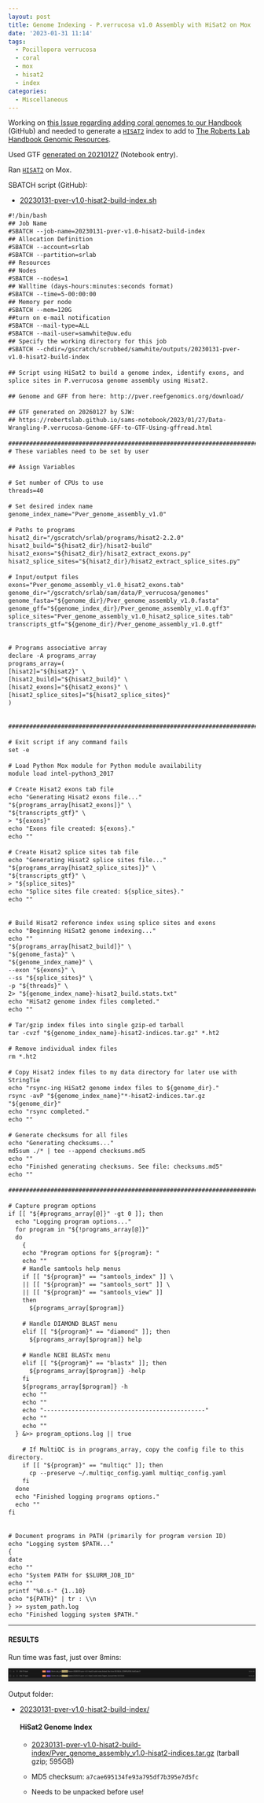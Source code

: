```yaml
---
layout: post
title: Genome Indexing - P.verrucosa v1.0 Assembly with HiSat2 on Mox
date: '2023-01-31 11:14'
tags: 
  - Pocillopora verrucosa
  - coral
  - mox
  - hisat2
  - index
categories: 
  - Miscellaneous
---
```

Working on [this Issue regarding adding coral genomes to our Handbook](https://github.com/RobertsLab/resources/issues/1571) (GitHub) and needed to generate a [`HISAT2`](https://daehwankimlab.github.io/hisat2/) index to add to [The Roberts Lab Handbook Genomic Resources](https://robertslab.github.io/resources/Genomic-Resources/).

Used GTF [generated on 20210127](https://robertslab.github.io/sams-notebook/2023/01/27/Data-Wrangling-P.verrucosa-Genome-GFF-to-GTF-Using-gffread.html) (Notebook entry).


Ran [`HISAT2`](https://daehwankimlab.github.io/hisat2/) on Mox.

SBATCH script (GitHub):

- [20230131-pver-v1.0-hisat2-build-index.sh](https://github.com/RobertsLab/sams-notebook/blob/master/sbatch_scripts/20230131-pver-v1.0-hisat2-build-index.sh)


```shell
#!/bin/bash
## Job Name
#SBATCH --job-name=20230131-pver-v1.0-hisat2-build-index
## Allocation Definition
#SBATCH --account=srlab
#SBATCH --partition=srlab
## Resources
## Nodes
#SBATCH --nodes=1
## Walltime (days-hours:minutes:seconds format)
#SBATCH --time=5-00:00:00
## Memory per node
#SBATCH --mem=120G
##turn on e-mail notification
#SBATCH --mail-type=ALL
#SBATCH --mail-user=samwhite@uw.edu
## Specify the working directory for this job
#SBATCH --chdir=/gscratch/scrubbed/samwhite/outputs/20230131-pver-v1.0-hisat2-build-index

## Script using HiSat2 to build a genome index, identify exons, and splice sites in P.verrucosa genome assembly using Hisat2.

## Genome and GFF from here: http://pver.reefgenomics.org/download/

## GTF generated on 20260127 by SJW:
## https://robertslab.github.io/sams-notebook/2023/01/27/Data-Wrangling-P.verrucosa-Genome-GFF-to-GTF-Using-gffread.html

###################################################################################
# These variables need to be set by user

## Assign Variables

# Set number of CPUs to use
threads=40

# Set desired index name
genome_index_name="Pver_genome_assembly_v1.0"

# Paths to programs
hisat2_dir="/gscratch/srlab/programs/hisat2-2.2.0"
hisat2_build="${hisat2_dir}/hisat2-build"
hisat2_exons="${hisat2_dir}/hisat2_extract_exons.py"
hisat2_splice_sites="${hisat2_dir}/hisat2_extract_splice_sites.py"

# Input/output files
exons="Pver_genome_assembly_v1.0_hisat2_exons.tab"
genome_dir="/gscratch/srlab/sam/data/P_verrucosa/genomes"
genome_fasta="${genome_dir}/Pver_genome_assembly_v1.0.fasta"
genome_gff="${genome_index_dir}/Pver_genome_assembly_v1.0.gff3"
splice_sites="Pver_genome_assembly_v1.0_hisat2_splice_sites.tab"
transcripts_gtf="${genome_dir}/Pver_genome_assembly_v1.0.gtf"


# Programs associative array
declare -A programs_array
programs_array=(
[hisat2]="${hisat2}" \
[hisat2_build]="${hisat2_build}" \
[hisat2_exons]="${hisat2_exons}" \
[hisat2_splice_sites]="${hisat2_splice_sites}"
)


###################################################################################################

# Exit script if any command fails
set -e

# Load Python Mox module for Python module availability
module load intel-python3_2017

# Create Hisat2 exons tab file
echo "Generating Hisat2 exons file..."
"${programs_array[hisat2_exons]}" \
"${transcripts_gtf}" \
> "${exons}"
echo "Exons file created: ${exons}."
echo ""

# Create Hisat2 splice sites tab file
echo "Generating Hisat2 splice sites file..."
"${programs_array[hisat2_splice_sites]}" \
"${transcripts_gtf}" \
> "${splice_sites}"
echo "Splice sites file created: ${splice_sites}."
echo ""


# Build Hisat2 reference index using splice sites and exons
echo "Beginning HiSat2 genome indexing..."
echo ""
"${programs_array[hisat2_build]}" \
"${genome_fasta}" \
"${genome_index_name}" \
--exon "${exons}" \
--ss "${splice_sites}" \
-p "${threads}" \
2> "${genome_index_name}-hisat2_build.stats.txt"
echo "HiSat2 genome index files completed."
echo ""

# Tar/gzip index files into single gzip-ed tarball
tar -cvzf "${genome_index_name}-hisat2-indices.tar.gz" *.ht2

# Remove individual index files
rm *.ht2

# Copy Hisat2 index files to my data directory for later use with StringTie
echo "rsync-ing HiSat2 genome index files to ${genome_dir}."
rsync -avP "${genome_index_name}"*-hisat2-indices.tar.gz "${genome_dir}"
echo "rsync completed."
echo ""

# Generate checksums for all files
echo "Generating checksums..."
md5sum ./* | tee --append checksums.md5
echo ""
echo "Finished generating checksums. See file: checksums.md5"
echo ""

#######################################################################################################

# Capture program options
if [[ "${#programs_array[@]}" -gt 0 ]]; then
  echo "Logging program options..."
  for program in "${!programs_array[@]}"
  do
    {
    echo "Program options for ${program}: "
    echo ""
    # Handle samtools help menus
    if [[ "${program}" == "samtools_index" ]] \
    || [[ "${program}" == "samtools_sort" ]] \
    || [[ "${program}" == "samtools_view" ]]
    then
      ${programs_array[$program]}

    # Handle DIAMOND BLAST menu
    elif [[ "${program}" == "diamond" ]]; then
      ${programs_array[$program]} help

    # Handle NCBI BLASTx menu
    elif [[ "${program}" == "blastx" ]]; then
      ${programs_array[$program]} -help
    fi
    ${programs_array[$program]} -h
    echo ""
    echo ""
    echo "----------------------------------------------"
    echo ""
    echo ""
  } &>> program_options.log || true

    # If MultiQC is in programs_array, copy the config file to this directory.
    if [[ "${program}" == "multiqc" ]]; then
      cp --preserve ~/.multiqc_config.yaml multiqc_config.yaml
    fi
  done
  echo "Finished logging programs options."
  echo ""
fi


# Document programs in PATH (primarily for program version ID)
echo "Logging system $PATH..."
{
date
echo ""
echo "System PATH for $SLURM_JOB_ID"
echo ""
printf "%0.s-" {1..10}
echo "${PATH}" | tr : \\n
} >> system_path.log
echo "Finished logging system $PATH."
```
---

#### RESULTS

Run time was fast, just over 8mins:

![Screenshot showing HiSat2 indexing of P.verrucosa v1.0 genome run time of 8mins 26secs on Mox.](https://github.com/RobertsLab/sams-notebook/blob/master/images/screencaps/20230131-pver-v1.0-hisat2-build-index_runtime.png?raw=true)

Output folder:

- [20230131-pver-v1.0-hisat2-build-index/](https://gannet.fish.washington.edu/Atumefaciens/20230131-pver-v1.0-hisat2-build-index/)

  #### HiSat2 Genome Index

    - [20230131-pver-v1.0-hisat2-build-index/Pver_genome_assembly_v1.0-hisat2-indices.tar.gz](https://gannet.fish.washington.edu/Atumefaciens/20230131-pver-v1.0-hisat2-build-index/Pver_genome_assembly_v1.0-hisat2-indices.tar.gz) (tarball gzip; 595GB)

    - MD5 checksum: `a7cae695134fe93a795df7b395e7d5fc`

    - Needs to be unpacked before use!
